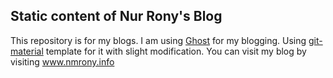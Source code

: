 Static content of Nur Rony's Blog
----------------------------------
This repository is for my blogs. I am using [Ghost][1] for my blogging. Using [git-material][2] template for it with slight modification.
You can visit my blog by visiting <a href="http://www.nmrony.info/" target="_blank">www.nmrony.info</a>

[1]: https://www.ghost.org
[2]: https://github.com/nauzethc/ghost-material